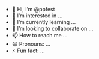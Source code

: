 - 👋 Hi, I’m @ppfest
- 👀 I’m interested in ...
- 🌱 I’m currently learning ...
- 💞️ I’m looking to collaborate on ...
- 📫 How to reach me ...
- 😄 Pronouns: ...
- ⚡ Fun fact: ...

<!---
ppfest/ppfest is a ✨ special ✨ repository because its `README.md` (this file) appears on your GitHub profile.
You can click the Preview link to take a look at your changes.
--->
